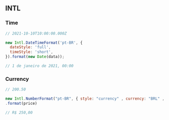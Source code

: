 ## INTL

### Time

```js
// 2021-10-10T10:00:00.000Z

new Intl.DateTimeFormat('pt-BR', {
  dateStyle: 'full',
  timeStyle: 'short',
}).format(new Date(data));

// 1 de janeiro de 2021, 00:00
```

### Currency

```js
// 200.50

new Intl.NumberFormat("pt-BR", { style: "currency" , currency: "BRL" , })
.format(price)

// R$ 250,00
```
